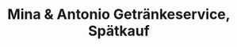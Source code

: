 ---
title: "Mina & Antonio Getränkeservice, Spätkauf"
url: /schwerin/mina-und-antonio-getraenkeservice-spaetkauf/
shop: Lebensmittel
---